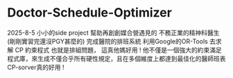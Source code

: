 # Doctor-Schedule-Optimizer
2025-8-5 小小的side project 幫助再創創媒合營遇見的 不務正業的精神科醫生(剛剛實習完還沒PGY甚麼的) 完成醫院的排班系統 利用Google的OR-Tools 去求解 CP 約束程式 也就是排組問題， 這真他媽好用 !   他不僅是一個強大的約束滿足程式庫，來生成不僅合乎所有硬性規定，且在多個維度上都達到最佳化的醫師班表 CP-sorver真的好用 ! 

